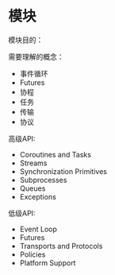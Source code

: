 # 模块

模块目的：


需要理解的概念：

- 事件循环
- Futures
- 协程
- 任务
- 传输
- 协议

高级API:

- Coroutines and Tasks
- Streams
- Synchronization Primitives
- Subprocesses
- Queues
- Exceptions

低级API:

- Event Loop
- Futures
- Transports and Protocols
- Policies
- Platform Support